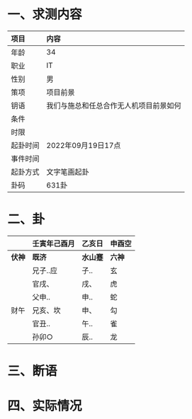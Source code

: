 # 一、求测内容
|项目|内容|
|:-|:-|
|年龄|34|
|职业|IT|
|性别|男|
|策项|项目前景|
|钥语|我们与施总和任总合作无人机项目前景如何|
|条件||
|时限||
|起卦时间|2022年09月19日17点|
|事件时间||
|起卦方式|文字笔画起卦|
|卦码|631卦|

# 二、卦
||壬寅年己酉月|乙亥日|申酉空|
|:-|:-|:-|:-|
|**伏神**|**既济**|**水山蹇**|**六神**|
||兄子..应|子..|玄|
||官戌、|戌、|虎|
||父申..|申..|蛇|
|财午|兄亥、坎|申、|勾|
||官丑..|午..|雀|
||孙卯○|辰..|龙|


# 三、断语

# 四、实际情况